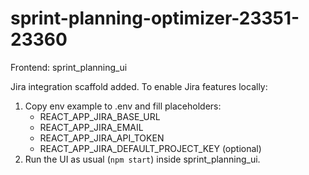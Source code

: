 # sprint-planning-optimizer-23351-23360

Frontend: sprint_planning_ui

Jira integration scaffold added. To enable Jira features locally:
1) Copy env example to .env and fill placeholders:
   - REACT_APP_JIRA_BASE_URL
   - REACT_APP_JIRA_EMAIL
   - REACT_APP_JIRA_API_TOKEN
   - REACT_APP_JIRA_DEFAULT_PROJECT_KEY (optional)
2) Run the UI as usual (`npm start`) inside sprint_planning_ui.